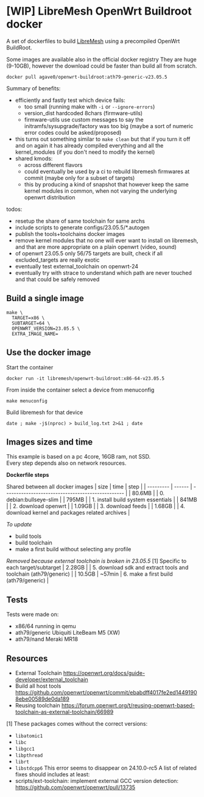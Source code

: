 # [WIP] LibreMesh OpenWrt Buildroot docker

A set of dockerfiles to build [LibreMesh](https://libremesh.org/) using a precompiled OpenWrt BuildRoot.

Some images are available also in the official docker registry 
They are huge (9-10GB), however the download could be faster than build all from scratch.
```
docker pull agave0/openwrt-buildroot:ath79-generic-v23.05.5
```

Summary of benefits:
- efficiently and fastly test which device fails:
  - too small (running make with `-i` or `--ignore-errors`)
  - version_dist hardcoded 8chars (firmware-utils)
  - firmware-utils use custom messages to say the initramfs/sysupgrade/factory was too big (maybe a sort of numeric error codes could be asked/proposed)
- this turns out something similar to `make clean` but that if you turn it off and on again it has already compiled everything and all the kernel_modules (if you don't need to modify the kernel)
- shared kmods:
  - across different flavors
  - could eventually be used by a ci to rebuild libremesh firmwares at commit (maybe only for a subset of targets)
  - this by producing a kind of snapshot that however keep the same kernel modules in common, when not varying the underlying openwrt distribution

todos:
- resetup the share of same toolchain for same archs
- include scripts to generate configs/23.05.5/*.autogen
- publish the tools+toolchains docker images
- remove kernel modules that no one will ever want to install on libremesh, 
and that are more appropriate on a plain openwrt (video, sound)
- of openwrt 23.05.5 only 56/75 targets are built, check if all excluded_targets are really exotic
- eventually test external_toolchain on openwrt-24 
- eventually try with strace to understand which path are never touched and that could be safely removed

## Build a single image
```
make \
  TARGET=x86 \
  SUBTARGET=64 \
  OPENWRT_VERSION=23.05.5 \
  EXTRA_IMAGE_NAME=
```

## Use the docker image
Start the container
```
docker run -it libremesh/openwrt-buildroot:x86-64-v23.05.5
```
From inside the container select a device from menuconfig
```
make menuconfig
```
Build libremesh for that device
```
date ; make -j$(nproc) > build_log.txt 2>&1 ; date
```

## Images sizes and time
This example is based on a pc 4core, 16GB ram, not SSD.    
Every step depends also on network resources.

**Dockerfile steps**

Shared between all docker images
| size      | time   | step                                              |
| --------- | ------ | ------------------------------------------------- |
| 80.6MB    |        | 0. debian:bullseye-slim                           |
| 795MB     |        | 1. install build system essentials                |
| 841MB     |        | 2. download openwrt                               |
| 1.09GB    |        | 3. download feeds                                 |
| 1.68GB    |        | 4. download kernel and packages related archives  |

*To update*
- build tools
- build toolchain
- make a first build without selecting any profile 

*Removed because external toolchain is broken in 23.05.5* [1]
Specific to each target/subtarget
| 2.28GB     |        | 5. download sdk and extract tools and toolchain (ath79/generic) |
| 10.5GB     | ~57min | 6. make a first build (ath79/generic)                           |


## Tests
Tests were made on:
- x86/64 running in qemu
- ath79/generic Ubiquiti LiteBeam M5 (XW)
- ath79/nand Meraki MR18

## Resources

- External Toolchain https://openwrt.org/docs/guide-developer/external_toolchain
- Build all host tools
  https://github.com/openwrt/openwrt/commit/ebabdff4017fe2ed14491908ebe00589de0da189
- Reusing toolchain
  https://forum.openwrt.org/t/reusing-openwrt-based-toolchain-as-external-toolchain/66989


[1] These packages comes without the correct versions:
  - `libatomic1`
  - `libc`
  - `libgcc1`
  - `libpthread`
  - `librt`
  - `libstdcpp6` 
  This error seems to disappear on 24.10.0-rc5
  A list of related fixes should includes at least:
  - scripts/ext-toolchain: implement external GCC version detection: https://github.com/openwrt/openwrt/pull/13735